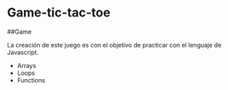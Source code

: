 # Game-tic-tac-toe

##Game

La creación de este juego es con el objetivo de practicar con el lenguaje de Javascript.

- Arrays
- Loops
- Functions
